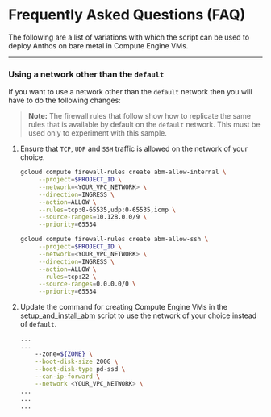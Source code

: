 # Frequently Asked Questions (FAQ)

The following are a list of variations with which the script can be used to
deploy Anthos on bare metal in Compute Engine VMs.

---

### Using a network other than the `default`

If you want to use a network other than the `default` network then you will have
to do the following changes:

> **Note:** The firewall rules that follow show how to replicate the same rules
> that is available by default on the `default` network. This must be used only
> to experiment with this sample.

1. Ensure that `TCP`, `UDP` and `SSH` traffic is allowed on the network of your
   choice.
   ```sh
   gcloud compute firewall-rules create abm-allow-internal \
        --project=$PROJECT_ID \
        --network=<YOUR_VPC_NETWORK> \
        --direction=INGRESS \
        --action=ALLOW \
        --rules=tcp:0-65535,udp:0-65535,icmp \
        --source-ranges=10.128.0.0/9 \
        --priority=65534
   ```
   ```sh
   gcloud compute firewall-rules create abm-allow-ssh \
        --project=$PROJECT_ID \
        --network=<YOUR_VPC_NETWORK> \
        --direction=INGRESS \
        --action=ALLOW \
        --rules=tcp:22 \
        --source-ranges=0.0.0.0/0 \
        --priority=65534
   ```

2. Update the command for creating Compute Engine VMs in the
   [setup_and_install_abm](./setup_and_install_abm.sh) script to use the network
   of your choice instead of `default`.

    ```sh
    ...
    ...
        --zone=${ZONE} \
        --boot-disk-size 200G \
        --boot-disk-type pd-ssd \
        --can-ip-forward \
        --network <YOUR_VPC_NETWORK> \
    ...
    ...
    ...
    ```
